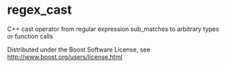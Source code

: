 # regex_cast
C++ cast operator from regular expression sub_matches to arbitrary types or function calls

Distributed under the Boost Software License, see http://www.boost.org/users/license.html
